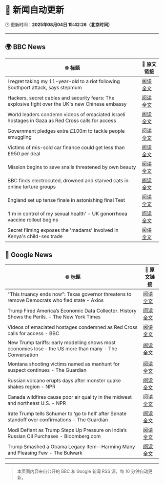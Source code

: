 # 🧠 新闻自动更新

🕒 更新时间：**2025年08月04日 15:42:26（北京时间）**

---

## 🌍 BBC News

| 🌐 标题 | 🔗 原文链接 |
|--------|-------------|
| I regret taking my 11-year-old to a riot following Southport attack, says stepmum | [阅读全文](https://www.bbc.com/news/articles/c201e9qq9g6o?at_medium=RSS&at_campaign=rss) |
| Hackers, secret cables and security fears: The explosive fight over the UK's new Chinese embassy | [阅读全文](https://www.bbc.com/news/articles/c3v3rygdrryo?at_medium=RSS&at_campaign=rss) |
| World leaders condemn videos of emaciated Israeli hostages in Gaza as Red Cross calls for access | [阅读全文](https://www.bbc.com/news/articles/crr2dwn7q40o?at_medium=RSS&at_campaign=rss) |
| Government pledges extra £100m to tackle people smuggling | [阅读全文](https://www.bbc.com/news/articles/c99mnnj22ygo?at_medium=RSS&at_campaign=rss) |
| Victims of mis-sold car finance could get less than £950 per deal | [阅读全文](https://www.bbc.com/news/articles/cgjy29zql25o?at_medium=RSS&at_campaign=rss) |
| Mission begins to save snails threatened by own beauty | [阅读全文](https://www.bbc.com/news/articles/clyrv8ndzzjo?at_medium=RSS&at_campaign=rss) |
| BBC finds electrocuted, drowned and starved cats in online torture groups | [阅读全文](https://www.bbc.com/news/articles/c5yp9w5kyw7o?at_medium=RSS&at_campaign=rss) |
| England set up tense finale in astonishing final Test | [阅读全文](https://www.bbc.com/sport/cricket/articles/cn92vgq2x9xo?at_medium=RSS&at_campaign=rss) |
| 'I'm in control of my sexual health' - UK gonorrhoea vaccine rollout begins | [阅读全文](https://www.bbc.com/news/articles/cgkrx6dnkkeo?at_medium=RSS&at_campaign=rss) |
| Secret filming exposes the 'madams' involved in Kenya's child-sex trade | [阅读全文](https://www.bbc.com/news/articles/c15l9zl508eo?at_medium=RSS&at_campaign=rss) |

## 📰 Google News

| 🌐 标题 | 🔗 原文链接 |
|--------|-------------|
| "This truancy ends now": Texas governor threatens to remove Democrats who fled state - Axios | [阅读全文](https://news.google.com/rss/articles/CBMikgFBVV95cUxNYXFxSWxEdGpsNFg1UHRnOVBHZHRpU3RoNHVxcEg0dGlKVzFaRzNSNWtWVEpGZllPOVZlZ3ota3FJZnhzQkhWM0NjTXZWdldabHNyT3VNbXAwa0RPVWtsWWFGbGlZLVVjQS1ad0dNSUZaNjJjamV2QjBhcDRLVk9JeERvc1g4cFpIQTBZUF9KdFA4Zw?oc=5) |
| Trump Fired America’s Economic Data Collector. History Shows the Perils. - The New York Times | [阅读全文](https://news.google.com/rss/articles/CBMiigFBVV95cUxPN3FURExPQTNWUWExazM3MTNJVXJKd1AyVHhnY0h5d0Uzell4QjM1eWlMdllWMDlmQjlSU1RCSU5KQjJuX0ttRk5tN1BhOF81Y2hwZUl6MEQyTHh1X2JNMHJmZVhobmFEUFBjQXBfLW53WHJnaUduUWdUWkJIYXhqTjB1VTIyN0dYRXc?oc=5) |
| Videos of emaciated hostages condemned as Red Cross calls for access - BBC | [阅读全文](https://news.google.com/rss/articles/CBMiWkFVX3lxTE50NmxHOUY3dnVSTjdRRERvTXNTV2NCZ0lMaUJxODdLVEF4WDFNN3lEcERtdVpLcjlSQzgxM1EwdTZmM1cxbjRnRjZKQVROU2szNVh6Tmd1VEJxd9IBX0FVX3lxTE9WbkdfNjZIRlpXeTdMOFFfVl95d2l2WE9QRVNObjdDUUF0emE2ZUllazB5Zk5FY0s0bmplbGNPdGc1ZGZaYWRMRjBtN2QtcTdCd2ZLV1VvYUltZUJfRl9z?oc=5) |
| New Trump tariffs: early modelling shows most economies lose – the US more than many - The Conversation | [阅读全文](https://news.google.com/rss/articles/CBMitwFBVV95cUxOb0F0RkZHY2YxSVQxalVVLXRkX2dXNnNhbldfbDlKUG5HX1hoWGlaMU5xeGt1cGFYcHAtdWd5SjBodlIzZUxOZXdvTFVBem9lblM3SEc2LTlibHZNQzY5UlI0ZEtKNkd6dWFIWGFCLThtYmFyZkVnVDdWekVkckI4Vjhqd3dMX1FJQTM2ekRLMFVJZlg4R3N4Tk5oTm1WbzlzOU04aWRtV0l2VkJFYnFiaTMyUmNKSmc?oc=5) |
| Montana shooting victims named as manhunt for suspect continues - The Guardian | [阅读全文](https://news.google.com/rss/articles/CBMihwFBVV95cUxQY08wZFgzbS1qNFpoNUl6RVp5cUVrb1Byckk1YVFFYjNCV0k0VURIVHdIR0NiaHh0SDQtZzViRHRTVFEwYnNlV01BVnpnUFBRSVdBb20tQThvSkMzX1Ayemd2Z19XWmw1MEFORHRPZFpoMW5EQy10THR2amdpZFdnbVc0MEgwYU0?oc=5) |
| Russian volcano erupts days after monster quake shakes region - NPR | [阅读全文](https://news.google.com/rss/articles/CBMinwFBVV95cUxPazk5dVJqczZENDBJT2tVY1c0dmxOYlhwdUJXb29uYlJTTHVwUzhCYVVvUGdnZHhyajBQMkthZTB0U3BILWNHU0lsdF96TWhUN1Y0MjluSldSa0hSNFo4ekJBeUk1SHcxNDFDUEtpTkFRM0tER2NIRDc4R0tyV0ZNckhwWS1KY2U5bXlBMjNpN3ZYOWdBVTdaWGNQXzJIZVU?oc=5) |
| Canada wildfires cause poor air quality in the midwest and northeast U.S. - NPR | [阅读全文](https://news.google.com/rss/articles/CBMiswFBVV95cUxPcmxhNElBRVBmM0J2WUNBaW5TSzkxVlBOMU0tVUtfMG9POGJjSV9nUWE2VXR6VUxCTC00bkJJMWFSNWZYR0ZCVnQxOG9VVUUzaFg4ZlZOVG40TlFIclQ2ZFVldXdUdjRPOWpUQkZnOThlZm1qTFBXUnBtV0ZIc20zRmpWZjRTSl9YU1Y4QXAyX01NVWxnLUwwWUQxcktBdzdHMFVoODNCTTczY29Da0o0MXFwYw?oc=5) |
| Irate Trump tells Schumer to ‘go to hell’ after Senate standoff over confirmations - The Guardian | [阅读全文](https://news.google.com/rss/articles/CBMickFVX3lxTE9VU3NpZU9hbXJDeGtQSHJPM1BjbVdwSU01QW91U0hoU1ExMHJDN3hBR25JZEpUaXluemNyX3hUMGx1b1I2NzY2RVRUZXJsaUR4WFgzc1gtXzhfWUdBWDVCbXlFcS10VWt1MlBjV3BGNGpfQQ?oc=5) |
| Modi Defiant as Trump Steps Up Pressure on India’s Russian Oil Purchases - Bloomberg.com | [阅读全文](https://news.google.com/rss/articles/CBMitAFBVV95cUxNa1R1NUh4VDZrV1JpU1ViMHhINy1qcWlDQTZxa2l1LXVwdzZRVER4eHF0YVFSRWxjU2Zmcm1jb2xaaHhPbTJ0SS1sbnFKbHg5XzltTFJLTlc4cGpaeXVnUDFuQkFlWi1QTWI0eWVtc3YtS3FXbEJjVHpOUTdhV0xLZDlWZ2l2NWh2U2FBUnVRa1VNaXhwdV9fR09OblJmQi10em1TNFZfcVk3c0xYUWRhc3JKOHQ?oc=5) |
| Trump Smashed a Obama Legacy Item—Harming Many and Pleasing Few - The Bulwark | [阅读全文](https://news.google.com/rss/articles/CBMiiwFBVV95cUxQZkhiVFF0WlRPRXhOV05KQ1BYOWJ0UWMtR2JSU3FjSXVaeEd4Mm5UNDJqTG54ZFJ2YkJ3a05VZmlnVUU0MVlDajNGWVN6cTVfLTBiUGc3cDVFQ0pvbGVqeFptdUNxS1pmZFhMUEd2dGxKU0hFYW5jeUwtZmpMTEp5czhySmZoSFBDVkVZ?oc=5) |

---
> 本页面内容来自公开的 BBC 和 Google 新闻 RSS 源，每 10 分钟自动更新。